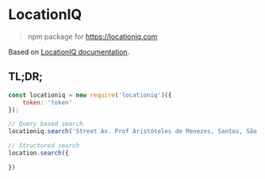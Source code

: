 # LocationIQ

> npm package for https://locationiq.com

Based on [LocationIQ documentation](https://locationiq.com/docs).


## TL;DR;

```javascript
const locationiq = new require('locationiq')({
    token: 'token'
});

// Query based search
locationiq.search('Street Av. Prof Aristóteles de Menezes, Santos, São Paulo, Brasil');

// Structured search
location.search({

})

```